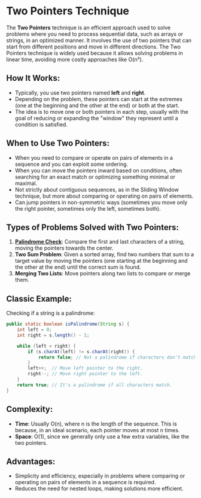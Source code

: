 # Two Pointers Technique

The **Two Pointers** technique is an efficient approach used to solve problems where you need to process sequential
data, such as arrays or strings, in an optimized manner. It involves the use of two pointers that can start from
different positions and move in different directions.
The Two Pointers technique is widely used because it allows solving problems in linear time, avoiding more costly
approaches like O(n²).
 
## How It Works:

- Typically, you use two pointers named **left** and **right**.
- Depending on the problem, these pointers can start at the extremes (one at the beginning and the other at the end) or
  both at the start.
- The idea is to move one or both pointers in each step, usually with the goal of reducing or expanding the "window"
  they represent until a condition is satisfied.

## When to Use Two Pointers:

- When you need to compare or operate on pairs of elements in a sequence and you can exploit some ordering.
- When you can move the pointers inward based on conditions, often searching for an exact match or optimizing something minimal or maximal. 
- Not strictly about contiguous sequences, as in the Sliding Window technique, but more about comparing or operating on pairs of elements.
- Can jump pointers in non-symmetric ways (sometimes you move only the right pointer, sometimes only the left, sometimes both).

## Types of Problems Solved with Two Pointers:

1. **[Palindrome Check](../../arraysAndStrings/twoPointers/PalindromeCheck.java)**: Compare the first and last
   characters of a string, moving the pointers towards the center.
2. **Two Sum Problem**: Given a sorted array, find two numbers that sum to a target value by moving the pointers (one
   starting at the beginning and the other at the end) until the correct sum is found.
3. **Merging Two Lists**: Move pointers along two lists to compare or merge them.

## Classic Example:

Checking if a string is a palindrome:

```java
public static boolean isPalindrome(String s) {
    int left = 0;
    int right = s.length() - 1;

    while (left < right) {
        if (s.charAt(left) != s.charAt(right)) {
            return false; // Not a palindrome if characters don't match.
        }
        left++;  // Move left pointer to the right.
        right--; // Move right pointer to the left.
    }
    return true; // It's a palindrome if all characters match.
}
```

## Complexity:

* **Time**: Usually O(n), where n is the length of the sequence. This is because, in an ideal scenario, each pointer
  moves at most n times.
* **Space**: O(1), since we generally only use a few extra variables, like the two pointers.

## Advantages:

* Simplicity and efficiency, especially in problems where comparing or operating on pairs of elements in a sequence is
  required.
* Reduces the need for nested loops, making solutions more efficient.
